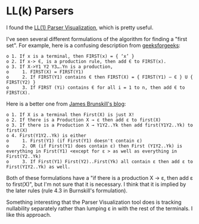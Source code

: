 # LL(k) Parsers

I found the [LL(1) Parser Visualization](https://www.cs.princeton.edu/courses/archive/spring20/cos320/LL1/),
which is pretty useful.

I've seen several different formulations of the algorithm for finding a "first set".
For example, here is a confusing description from
[geeksforgeeks](https://www.geeksforgeeks.org/first-set-in-syntax-analysis/):

    o 1. If x is a terminal, then FIRST(x) = { ‘x’ }
    o 2. If x-> Є, is a production rule, then add Є to FIRST(x).
    o 3. If X->Y1 Y2 Y3….Yn is a production, 
    o     1. FIRST(X) = FIRST(Y1)
    o     2. If FIRST(Y1) contains Є then FIRST(X) = { FIRST(Y1) – Є } U { FIRST(Y2) }
    o     3. If FIRST (Yi) contains Є for all i = 1 to n, then add Є to FIRST(X).

Here is a better one from
[James Brunskill's blog](https://www.jambe.co.nz/UNI/FirstAndFollowSets):

    o 1. If X is a terminal then First(X) is just X!
    o 2. If there is a Production X → ε then add ε to first(X)
    o 3. If there is a Production X → Y1Y2..Yk then add first(Y1Y2..Yk) to first(X)
    o 4. First(Y1Y2..Yk) is either
    o     1. First(Y1) (if First(Y1) doesn't contain ε)
    o     2. OR (if First(Y1) does contain ε) then First (Y1Y2..Yk) is everything in First(Y1) <except for ε > as well as everything in First(Y2..Yk)
    o     3. If First(Y1) First(Y2)..First(Yk) all contain ε then add ε to First(Y1Y2..Yk) as well.

Both of these formulations have a "if there is a production X -> ε, then
add ε to first(X)", but I'm not sure that it is necessary. I think that it
is implied by the later rules (rule 4.3 in Burnskill's formulation).

Something interesting that the Parser Visualization tool does is tracking
nullability separately rather than lumping ε in with the rest of the terminals.
I like this approach.
